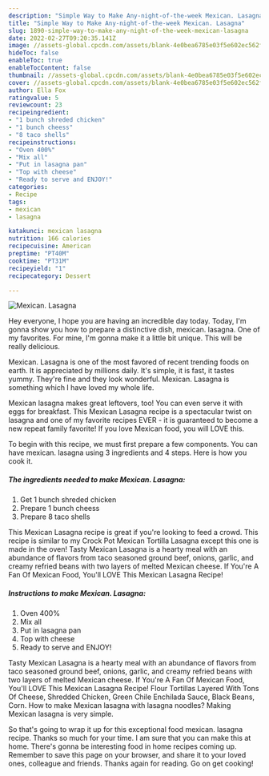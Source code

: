 ```yaml
---
description: "Simple Way to Make Any-night-of-the-week Mexican. Lasagna"
title: "Simple Way to Make Any-night-of-the-week Mexican. Lasagna"
slug: 1890-simple-way-to-make-any-night-of-the-week-mexican-lasagna
date: 2022-02-27T09:20:35.141Z
image: //assets-global.cpcdn.com/assets/blank-4e0bea6785e03f5e602ec562f230caae08da540cada707380b4fe1bbebba43da.png
hideToc: false
enableToc: true
enableTocContent: false
thumbnail: //assets-global.cpcdn.com/assets/blank-4e0bea6785e03f5e602ec562f230caae08da540cada707380b4fe1bbebba43da.png
cover: //assets-global.cpcdn.com/assets/blank-4e0bea6785e03f5e602ec562f230caae08da540cada707380b4fe1bbebba43da.png
author: Ella Fox
ratingvalue: 5
reviewcount: 23
recipeingredient:
- "1 bunch shreded chicken"
- "1 bunch cheess"
- "8 taco shells"
recipeinstructions:
- "Oven 400%"
- "Mix all"
- "Put in lasagna pan"
- "Top with cheese"
- "Ready to serve and ENJOY!"
categories:
- Recipe
tags:
- mexican
- lasagna

katakunci: mexican lasagna 
nutrition: 166 calories
recipecuisine: American
preptime: "PT40M"
cooktime: "PT31M"
recipeyield: "1"
recipecategory: Dessert

---
```



![Mexican. Lasagna](//assets-global.cpcdn.com/assets/blank-4e0bea6785e03f5e602ec562f230caae08da540cada707380b4fe1bbebba43da.png)

Hey everyone, I hope you are having an incredible day today. Today, I'm gonna show you how to prepare a distinctive dish, mexican. lasagna. One of my favorites. For mine, I'm gonna make it a little bit unique. This will be really delicious.

Mexican. Lasagna is one of the most favored of recent trending foods on earth. It is appreciated by millions daily. It's simple, it is fast, it tastes yummy. They're fine and they look wonderful. Mexican. Lasagna is something which I have loved my whole life.

Mexican lasagna makes great leftovers, too! You can even serve it with eggs for breakfast. This Mexican Lasagna recipe is a spectacular twist on lasagna and one of my favorite recipes EVER - it is guaranteed to become a new repeat family favorite! If you love Mexican food, you will LOVE this.


To begin with this recipe, we must first prepare a few components. You can have mexican. lasagna using 3 ingredients and 4 steps. Here is how you cook it.

<!--inarticleads1-->

##### The ingredients needed to make Mexican. Lasagna:

1. Get 1 bunch shreded chicken
1. Prepare 1 bunch cheess
1. Prepare 8 taco shells


This Mexican Lasagna recipe is great if you&#39;re looking to feed a crowd. This recipe is similar to my Crock Pot Mexican Tortilla Lasagna except this one is made in the oven! Tasty Mexican Lasagna is a hearty meal with an abundance of flavors from taco seasoned ground beef, onions, garlic, and creamy refried beans with two layers of melted Mexican cheese. If You&#39;re A Fan Of Mexican Food, You&#39;ll LOVE This Mexican Lasagna Recipe! 

<!--inarticleads2-->

##### Instructions to make Mexican. Lasagna:

1. Oven 400%
1. Mix all
1. Put in lasagna pan
1. Top with cheese
1. Ready to serve and ENJOY!

Tasty Mexican Lasagna is a hearty meal with an abundance of flavors from taco seasoned ground beef, onions, garlic, and creamy refried beans with two layers of melted Mexican cheese. If You&#39;re A Fan Of Mexican Food, You&#39;ll LOVE This Mexican Lasagna Recipe! Flour Tortillas Layered With Tons Of Cheese, Shredded Chicken, Green Chile Enchilada Sauce, Black Beans, Corn. How to make Mexican lasagna with lasagna noodles? Making Mexican lasagna is very simple. 

So that's going to wrap it up for this exceptional food mexican. lasagna recipe. Thanks so much for your time. I am sure that you can make this at home. There's gonna be interesting food in home recipes coming up. Remember to save this page on your browser, and share it to your loved ones, colleague and friends. Thanks again for reading. Go on get cooking!
